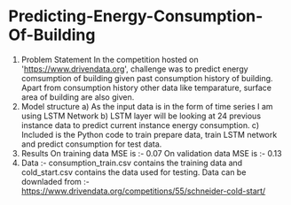 # Predicting-Energy-Consumption-Of-Building
1) Problem Statement
    In the competition hosted on 'https://www.drivendata.org', challenge was to predict energy comsumption of building given past consumption history of building. Apart from consumption history other data like temparature, surface area of building are also given.
2) Model structure
    a)  As the input data is in the form of time series I am using LSTM Network
    b)  LSTM layer will be looking at 24 previous instance data to predict current instance energy consumption.
    c)  Included is the Python code to train prepare data, train LSTM network and predict consumption for test data.
3) Results 
    On training data MSE is   :- 0.07
    On validation data MSE is :- 0.13
4) Data :-
    consumption_train.csv contains the training data and cold_start.csv contains the data used for testing.
    Data can be downladed from :- https://www.drivendata.org/competitions/55/schneider-cold-start/
    
